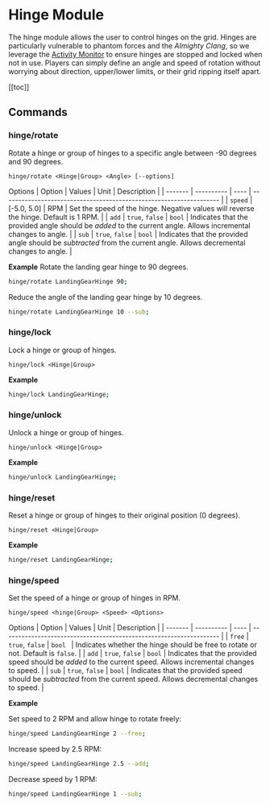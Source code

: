 # Hinge Module
<!-- [< Modules](../Modules.md) -->

The hinge module allows the user to control hinges on the grid.  Hinges are particularly vulnerable to phantom forces and the *Almighty Clang*, so we leverage the [Activity Monitor](/IngameScript/Modules/Core/ActivityMonitor.md) to ensure hinges are stopped and locked when not in use. Players can simply define an angle and speed of rotation without worrying about direction, upper/lower limits, or their grid ripping itself apart.

[[toc]]

## Commands

### hinge/rotate
Rotate a hinge or group of hinges to a specific angle between -90 degrees and 90 degrees.
```
hinge/rotate <Hinge|Group> <Angle> [--options]
```

Options
| Option  | Values     | Unit | Description                                                         |
| ------- | ---------- | ---- | ------------------------------------------------------------------- |
| `speed` | [-5.0, 5.0] | RPM  | Set the speed of the hinge. Negative values will reverse the hinge. Default is 1 RPM. |
| `add` | `true`, `false` | `bool`  | Indicates that the provided angle should be *added* to the current angle. Allows incremental changes to angle. |
| `sub` | `true`, `false` | `bool`  | Indicates that the provided angle should be *subtracted* from the current angle. Allows decremental changes to angle. |

**Example**
Rotate the landing gear hinge to 90 degrees.
```bash title="Terminal"
hinge/rotate LandingGearHinge 90;
```

Reduce the angle of the landing gear hinge by 10 degrees.
```bash title="Terminal"
hinge/rotate LandingGearHinge 10 --sub;
```

### hinge/lock
Lock a hinge or group of hinges.
```
hinge/lock <Hinge|Group>
```
<!-- Options
| Option | Values |Unit| Description |
| --- | --- | -- |-- |
| `stop` | **false**, true | bool | Set the hinge's velocity to 0 when locking. | -->

**Example**
```bash title="Terminal"
hinge/lock LandingGearHinge;
```

### hinge/unlock
Unlock a hinge or group of hinges.
```
hinge/unlock <Hinge|Group>
```

**Example**
```bash title="Terminal"
hinge/unlock LandingGearHinge;
```

### hinge/reset
Reset a hinge or group of hinges to their original position (0 degrees).
```
hinge/reset <Hinge|Group>
```

**Example**
```bash title="Terminal"
hinge/reset LandingGearHinge;
```

### hinge/speed
Set the speed of a hinge or group of hinges in RPM.
```
hinge/speed <hinge|Group> <Speed> <Options>
```

Options
| Option  | Values     | Unit | Description                                                         |
| ------- | ---------- | ---- | ------------------------------------------------------------------- |
| `free`  | `true`, `false` | `bool `    | Indicates whether the hinge should be free to rotate or not. Default is `false`. |
| `add` | `true`, `false` | `bool`  | Indicates that the provided speed should be *added* to the current speed. Allows incremental changes to speed. |
| `sub` | `true`, `false` | `bool`  | Indicates that the provided speed should be *subtracted* from the current speed. Allows decremental changes to speed. |

**Example**

Set speed to 2 RPM and allow hinge to rotate freely:
```bash title="Terminal"
hinge/speed LandingGearHinge 2 --free;
```

Increase speed by 2.5 RPM:
```bash title="Terminal"
hinge/speed LandingGearHinge 2.5 --add;
```

Decrease speed by 1 RPM:
```bash title="Terminal"
hinge/speed LandingGearHinge 1 --sub;
```

<!--- 
OnOff, OnOff_On, OnOff_Off, ShowOnHUD, ShowOnHUD_On, ShowOnHUD_Off, IncreaseFontSize, DecreaseFontSize, IncreaseTextPaddingSlider, DecreaseTextPaddingSlider, IncreaseChangeIntervalSlider, DecreaseChangeIntervalSlider, PreserveAspectRatio, IncreaseWeld speed, DecreaseWeld speed, Force weld, IncreaseSafetyDetach, DecreaseSafetyDetach, ShareInertiaTensor, AddRotorTopPart, AddMediumRotorTopPart, AddSmallRotorTopPart, AddHingeTopPart, AddMediumHingeTopPart, AddSmallHingeTopPart, Reverse, Detach, Attach, RotorLock, RotorLock_On, RotorLock_Off, HingeLock, HingeLock_On, HingeLock_Off, IncreaseTorque, DecreaseTorque, IncreaseBrakingTorque, DecreaseBrakingTorque, IncreaseVelocity, DecreaseVelocity, ResetVelocity, RotateToAngle, SetVelocity, IncreaseLowerLimit, DecreaseLowerLimit, SetLowerLimit, IncreaseUpperLimit, DecreaseUpperLimit, SetUpperLimit, IncreaseDisplacement, DecreaseDisplacement


--->
